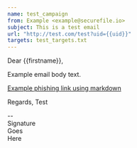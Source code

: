 ```yaml
---
name: test_campaign
from: Example <example@securefile.io>
subject: This is a test email
url: "http://test.com/test?uid={{uid}}"
targets: test_targets.txt
---
```

Dear {{firstname}},

Example email body text.

[Example phishing link using markdown]({{url}})

Regards,
Test

--  
Signature  
Goes  
Here
